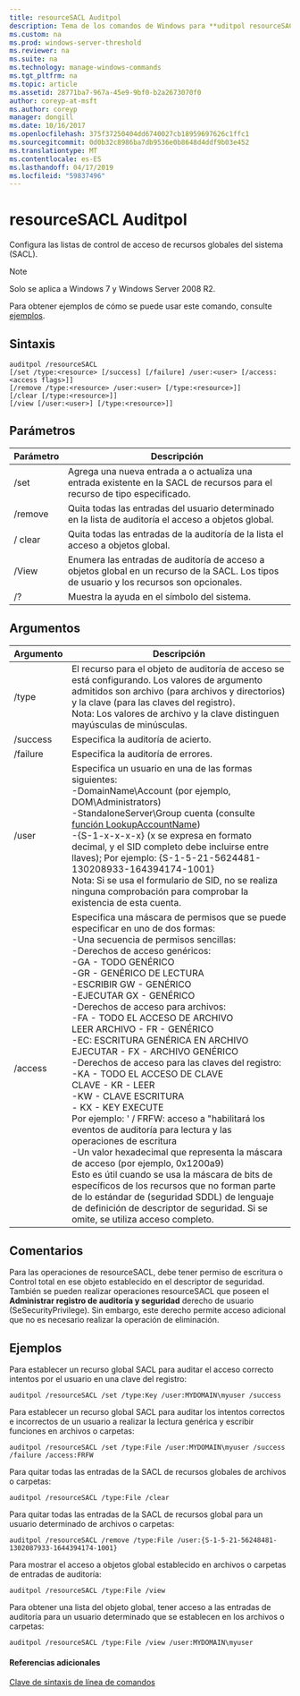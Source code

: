 ```yaml
---
title: resourceSACL Auditpol
description: Tema de los comandos de Windows para **uditpol resourceSACL** -configura listas de control de acceso de recursos globales del sistema (SACL).
ms.custom: na
ms.prod: windows-server-threshold
ms.reviewer: na
ms.suite: na
ms.technology: manage-windows-commands
ms.tgt_pltfrm: na
ms.topic: article
ms.assetid: 28771ba7-967a-45e9-9bf0-b2a2673070f0
author: coreyp-at-msft
ms.author: coreyp
manager: dongill
ms.date: 10/16/2017
ms.openlocfilehash: 375f37250404dd6740027cb18959697626c1ffc1
ms.sourcegitcommit: 0d0b32c8986ba7db9536e0b8648d4ddf9b03e452
ms.translationtype: MT
ms.contentlocale: es-ES
ms.lasthandoff: 04/17/2019
ms.locfileid: "59837496"
---
```

# <a name="auditpol-resourcesacl"></a>resourceSACL Auditpol



Configura las listas de control de acceso de recursos globales del sistema (SACL).

> [!NOTE]
> Solo se aplica a Windows 7 y Windows Server 2008 R2.

Para obtener ejemplos de cómo se puede usar este comando, consulte [ejemplos](#BKMK_Examples).

## <a name="syntax"></a>Sintaxis

```
auditpol /resourceSACL
[/set /type:<resource> [/success] [/failure] /user:<user> [/access:<access flags>]]
[/remove /type:<resource> /user:<user> [/type:<resource>]]
[/clear [/type:<resource>]]
[/view [/user:<user>] [/type:<resource>]]
```

## <a name="parameters"></a>Parámetros

|Parámetro|Descripción|
|---------|-----------|
|/set|Agrega una nueva entrada a o actualiza una entrada existente en la SACL de recursos para el recurso de tipo especificado.|
|/remove|Quita todas las entradas del usuario determinado en la lista de auditoría el acceso a objetos global.|
|/ clear|Quita todas las entradas de la auditoría de la lista el acceso a objetos global.|
|/View|Enumera las entradas de auditoría de acceso a objetos global en un recurso de la SACL. Los tipos de usuario y los recursos son opcionales.|
|/?|Muestra la ayuda en el símbolo del sistema.|

## <a name="arguments"></a>Argumentos

|Argumento|Descripción|
|--------|-----------|
|/type|El recurso para el objeto de auditoría de acceso se está configurando. Los valores de argumento admitidos son archivo (para archivos y directorios) y la clave (para las claves del registro).</br>Nota: Los valores de archivo y la clave distinguen mayúsculas de minúsculas.|
|/success|Especifica la auditoría de acierto.|
|/failure|Especifica la auditoría de errores.|
|/user|Especifica un usuario en una de las formas siguientes:</br>-DomainName\Account (por ejemplo, DOM\Administrators)</br>-StandaloneServer\Group cuenta (consulte [función LookupAccountName](https://msdn.microsoft.com/library/windows/desktop/aa379159(v=vs.85).aspx))</br>-{S-1-x-x-x-x} (x se expresa en formato decimal, y el SID completo debe incluirse entre llaves); Por ejemplo: {S-1-5-21-5624481-130208933-164394174-1001}</br>    Nota:     Si se usa el formulario de SID, no se realiza ninguna comprobación para comprobar la existencia de esta cuenta.|
|/access|Especifica una máscara de permisos que se puede especificar en uno de dos formas:</br>-Una secuencia de permisos sencillas:</br>    -Derechos de acceso genéricos:</br>        -GA - TODO GENÉRICO</br>        -GR - GENÉRICO DE LECTURA</br>        -ESCRIBIR GW - GENÉRICO</br>        -EJECUTAR GX - GENÉRICO</br>    -Derechos de acceso para archivos:</br>        -FA - TODO EL ACCESO DE ARCHIVO</br>        LEER ARCHIVO - FR - GENÉRICO</br>        -EC: ESCRITURA GENÉRICA EN ARCHIVO</br>        EJECUTAR - FX - ARCHIVO GENÉRICO</br>    -Derechos de acceso para las claves del registro:</br>        -KA - TODO EL ACCESO DE CLAVE</br>        CLAVE - KR - LEER</br>        -KW - CLAVE ESCRITURA</br>        -   KX - KEY EXECUTE</br>    Por ejemplo: ' / FRFW: acceso a "habilitará los eventos de auditoría para lectura y las operaciones de escritura</br>-Un valor hexadecimal que representa la máscara de acceso (por ejemplo, 0x1200a9)</br>    Esto es útil cuando se usa la máscara de bits de específicos de los recursos que no forman parte de lo estándar de (seguridad SDDL) de lenguaje de definición de descriptor de seguridad. Si se omite, se utiliza acceso completo.|

## <a name="remarks"></a>Comentarios

Para las operaciones de resourceSACL, debe tener permiso de escritura o Control total en ese objeto establecido en el descriptor de seguridad. También se pueden realizar operaciones resourceSACL que poseen el **Administrar registro de auditoría y seguridad** derecho de usuario (SeSecurityPrivilege). Sin embargo, este derecho permite acceso adicional que no es necesario realizar la operación de eliminación.

## <a name="BKMK_Examples"></a>Ejemplos

Para establecer un recurso global SACL para auditar el acceso correcto intentos por el usuario en una clave del registro:
```
auditpol /resourceSACL /set /type:Key /user:MYDOMAIN\myuser /success
```
Para establecer un recurso global SACL para auditar los intentos correctos e incorrectos de un usuario a realizar la lectura genérica y escribir funciones en archivos o carpetas:
```
auditpol /resourceSACL /set /type:File /user:MYDOMAIN\myuser /success /failure /access:FRFW
```
Para quitar todas las entradas de la SACL de recursos globales de archivos o carpetas:
```
auditpol /resourceSACL /type:File /clear
```
Para quitar todas las entradas de la SACL de recursos global para un usuario determinado de archivos o carpetas:
```
auditpol /resourceSACL /remove /type:File /user:{S-1-5-21-56248481-1302087933-1644394174-1001}
```
Para mostrar el acceso a objetos global establecido en archivos o carpetas de entradas de auditoría:
```
auditpol /resourceSACL /type:File /view
```
Para obtener una lista del objeto global, tener acceso a las entradas de auditoría para un usuario determinado que se establecen en los archivos o carpetas:
```
auditpol /resourceSACL /type:File /view /user:MYDOMAIN\myuser
```

#### <a name="additional-references"></a>Referencias adicionales

[Clave de sintaxis de línea de comandos](command-line-syntax-key.md)